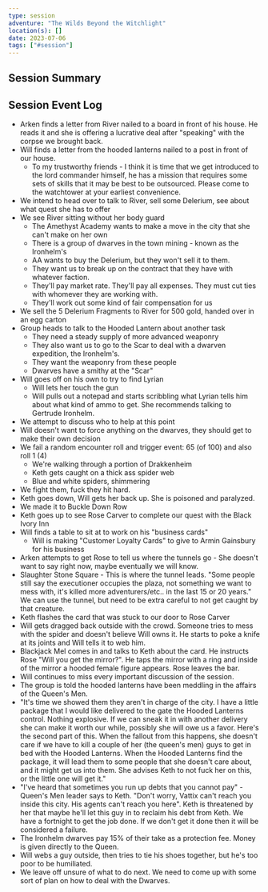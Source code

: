 ```yaml
---
type: session
adventure: "The Wilds Beyond the Witchlight"
location(s): []
date: 2023-07-06
tags: ["#session"]
---
```


## Session Summary

## Session Event Log

- Arken finds a letter from River nailed to a board in front of his house. He reads it and she is offering a lucrative deal after "speaking" with the corpse we brought back.
- Will finds a letter from the hooded lanterns nailed to a post in front of our house.
	- To my trustworthy friends - I think it is time that we get introduced to the lord commander himself, he has a mission that requires some sets of skills that it may be best to be outsourced. Please come to the watchtower at your earliest convenience. 
- We intend to head over to talk to River, sell some Delerium, see about what quest she has to offer
- We see River sitting without her body guard
	- The Amethyst Academy wants to make a move in the city that she can't make on her own
	- There is a group of dwarves in the town mining - known as the Ironhelm's
	- AA wants to buy the Delerium, but they won't sell it to them.
	- They want us to break up on the contract that they have with whatever faction.
	- They'll pay market rate. They'll pay all expenses. They must cut ties with whomever they are working with.
	- They'll work out some kind of fair compensation for us
- We sell the 5 Delerium Fragments to River for 500 gold, handed over in an egg carton
- Group heads to talk to the Hooded Lantern about another task
	- They need a steady supply of more advanced weaponry
	- They also want us to go to the Scar to deal with a dwarven expedition, the Ironhelm's.
	- They want the weaponry from these people
	- Dwarves have a smithy at the "Scar"
- Will goes off on his own to try to find Lyrian
	- Will lets her touch the gun
	- Will pulls out a notepad and starts scribbling what Lyrian tells him about what kind of ammo to get. She recommends talking to Gertrude Ironhelm.
- We attempt to discuss who to help at this point
- Will doesn't want to force anything on the dwarves, they should get to make their own decision
- We fail a random encounter roll and trigger event: 65 (of 100) and also roll 1 (4)
	- We're walking through a portion of Drakkenheim
	- Keth gets caught on a thick ass spider web
	- Blue and white spiders, shimmering
- We fight them, fuck they hit hard.
- Keth goes down, Will gets her back up. She is poisoned and paralyzed.
- We made it to Buckle Down Row
- Keth goes up to see Rose Carver to complete our quest with the Black Ivory Inn
- Will finds a table to sit at to work on his "business cards"
	- Will is making "Customer Loyalty Cards" to give to Armin Gainsbury for his business
- Arken attempts to get Rose to tell us where the tunnels go - She doesn't want to say right now, maybe eventually we will know.
- Slaughter Stone Square - This is where the tunnel leads. "Some people still say the executioner occupies the plaza, not something we want to mess with, it's killed more adventurers/etc.. in the last 15 or 20 years." We can use the tunnel, but need to be extra careful to not get caught by that creature.
- Keth flashes the card that was stuck to our door to Rose Carver
- Will gets dragged back outside with the crowd. Someone tries to mess with the spider and doesn't believe Will owns it. He starts to poke a knife at its joints and Will tells it to web him.
- Blackjack Mel comes in and talks to Keth about the card. He instructs Rose "Will you get the mirror?". He taps the mirror with a ring and inside of the mirror a hooded female figure appears. Rose leaves the bar.
- Will continues to miss every important discussion of the session.
- The group is told the hooded lanterns have been meddling in the affairs of the Queen's Men.
- "It's time we showed them they aren't in charge of the city. I have a little package that I would like delivered to the gate the Hooded Lanterns control. Nothing explosive. If we can sneak it in with another delivery she can make it worth our while, possibly she will owe us a favor. Here's the second part of this. When the fallout from this happens, she doesn't care if we have to kill a couple of her (the queen's men) guys to get in bed with the Hooded Lanterns. When the Hooded Lanterns find the package, it will lead them to some people that she doesn't care about, and it might get us into them. She advises Keth to not fuck her on this, or the little one will get it."
- "I've heard that sometimes you run up debts that you cannot pay" - Queen's Men leader says to Keth. "Don't worry, Vattix can't reach you inside this city. His agents can't reach you here". Keth is threatened by her that maybe he'll let this guy in to reclaim his debt from Keth. We have a fortnight to get the job done. If we don't get it done then it will be considered a failure. 
- The Ironhelm dwarves pay 15% of their take as a protection fee. Money is given directly to the Queen.
- Will webs a guy outside, then tries to tie his shoes together, but he's too poor to be humiliated.
- We leave off unsure of what to do next. We need to come up with some sort of plan on how to deal with the Dwarves.